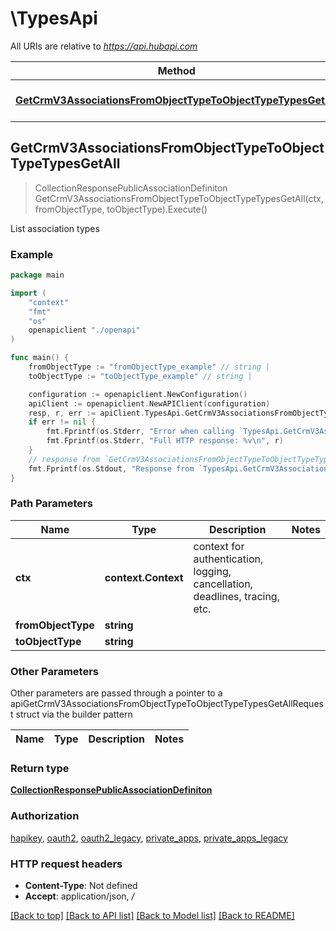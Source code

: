 # \TypesApi

All URIs are relative to *https://api.hubapi.com*

Method | HTTP request | Description
------------- | ------------- | -------------
[**GetCrmV3AssociationsFromObjectTypeToObjectTypeTypesGetAll**](TypesApi.md#GetCrmV3AssociationsFromObjectTypeToObjectTypeTypesGetAll) | **Get** /crm/v3/associations/{fromObjectType}/{toObjectType}/types | List association types



## GetCrmV3AssociationsFromObjectTypeToObjectTypeTypesGetAll

> CollectionResponsePublicAssociationDefiniton GetCrmV3AssociationsFromObjectTypeToObjectTypeTypesGetAll(ctx, fromObjectType, toObjectType).Execute()

List association types



### Example

```go
package main

import (
    "context"
    "fmt"
    "os"
    openapiclient "./openapi"
)

func main() {
    fromObjectType := "fromObjectType_example" // string | 
    toObjectType := "toObjectType_example" // string | 

    configuration := openapiclient.NewConfiguration()
    apiClient := openapiclient.NewAPIClient(configuration)
    resp, r, err := apiClient.TypesApi.GetCrmV3AssociationsFromObjectTypeToObjectTypeTypesGetAll(context.Background(), fromObjectType, toObjectType).Execute()
    if err != nil {
        fmt.Fprintf(os.Stderr, "Error when calling `TypesApi.GetCrmV3AssociationsFromObjectTypeToObjectTypeTypesGetAll``: %v\n", err)
        fmt.Fprintf(os.Stderr, "Full HTTP response: %v\n", r)
    }
    // response from `GetCrmV3AssociationsFromObjectTypeToObjectTypeTypesGetAll`: CollectionResponsePublicAssociationDefiniton
    fmt.Fprintf(os.Stdout, "Response from `TypesApi.GetCrmV3AssociationsFromObjectTypeToObjectTypeTypesGetAll`: %v\n", resp)
}
```

### Path Parameters


Name | Type | Description  | Notes
------------- | ------------- | ------------- | -------------
**ctx** | **context.Context** | context for authentication, logging, cancellation, deadlines, tracing, etc.
**fromObjectType** | **string** |  | 
**toObjectType** | **string** |  | 

### Other Parameters

Other parameters are passed through a pointer to a apiGetCrmV3AssociationsFromObjectTypeToObjectTypeTypesGetAllRequest struct via the builder pattern


Name | Type | Description  | Notes
------------- | ------------- | ------------- | -------------



### Return type

[**CollectionResponsePublicAssociationDefiniton**](CollectionResponsePublicAssociationDefiniton.md)

### Authorization

[hapikey](../README.md#hapikey), [oauth2](../README.md#oauth2), [oauth2_legacy](../README.md#oauth2_legacy), [private_apps](../README.md#private_apps), [private_apps_legacy](../README.md#private_apps_legacy)

### HTTP request headers

- **Content-Type**: Not defined
- **Accept**: application/json, */*

[[Back to top]](#) [[Back to API list]](../README.md#documentation-for-api-endpoints)
[[Back to Model list]](../README.md#documentation-for-models)
[[Back to README]](../README.md)

